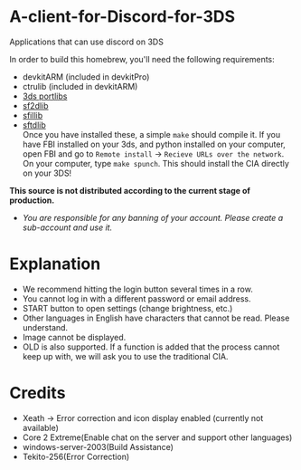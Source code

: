 # A-client-for-Discord-for-3DS
Applications that can use discord on 3DS

In order to build this homebrew, you'll need the following requirements:
* devkitARM (included in devkitPro)
* ctrulib (included in devkitARM)
* [3ds portlibs](https://github.com/Cruel/3ds_portlibs)
* [sf2dlib](https://github.com/xerpi/sf2dlib)
* [sfillib](https://github.com/xerpi/sfillib)
* [sftdlib](https://github.com/xerpi/sftdlib)  
Once you have installed these, a simple `make` should compile it. If you have FBI installed on your 3ds, and python installed on your computer, open FBI and go to `Remote install` -> `Recieve URLs over the network`.
 On your computer, type `make spunch`. This should install the CIA directly on your 3DS!
 
**This source is not distributed according to the current stage of production.**
* *You are responsible for any banning of your account. Please create a sub-account and use it.*

# Explanation
* We recommend hitting the login button several times in a row.
* You cannot log in with a different password or email address.
* START button to open settings (change brightness, etc.)
* Other languages in English have characters that cannot be read. Please understand.
* Image cannot be displayed.
* OLD is also supported.
If a function is added that the process cannot keep up with, we will ask you to use the traditional CIA.

# Credits
* Xeath → Error correction and icon display enabled (currently not available)
* Core 2 Extreme(Enable chat on the server and support other languages)
* windows-server-2003(Build Assistance)
* Tekito-256(Error Correction)
